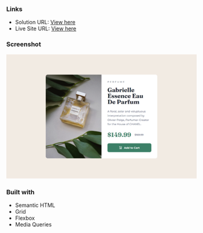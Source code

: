 ### Links

- Solution URL: [View here](https://github.com/andrewkerr3956/product-preview-card-component)
- Live Site URL: [View here](https://andrewkerr3956.github.io/product-preview-card-component/)

### Screenshot
![Site Screenshot](./screenshot.png)

### Built with

- Semantic HTML
- Grid
- Flexbox
- Media Queries
